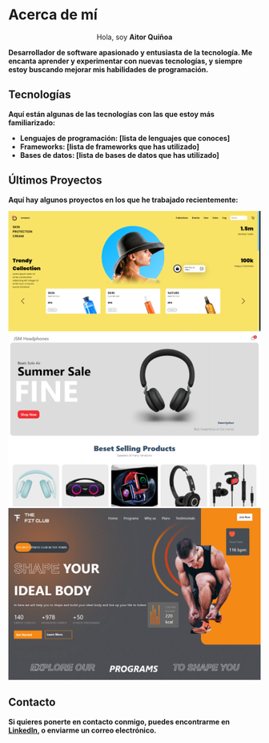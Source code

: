 # Acerca de mí

<p align="center">Hola, soy <b>Aitor Quiñoa<b></p>
Desarrollador de software apasionado y entusiasta de la tecnología. Me encanta aprender y experimentar con nuevas tecnologías, y siempre estoy buscando mejorar mis habilidades de programación.

## Tecnologías

Aquí están algunas de las tecnologías con las que estoy más familiarizado:

- **Lenguajes de programación:** [lista de lenguajes que conoces]
- **Frameworks:** [lista de frameworks que has utilizado]
- **Bases de datos:** [lista de bases de datos que has utilizado]

## Últimos Proyectos

Aquí hay algunos proyectos en los que he trabajado recientemente:

[![Cosmetic Ecommerce](https://github.com/aitorqc/cosmetic-ecommerce/blob/main/public/captura.png)](https://cosmeticommerce.42web.io) [![Tech Ecommerce](https://github.com/aitorqc/ecommerce/blob/main/public/Captura1.png)](https://ecommerce-nine-blue.vercel.app/
) [![FitClub](https://github.com/aitorqc/fitclub/blob/main/public/Captura.png)](https://aitorqc.github.io/fitclub)

## Contacto

Si quieres ponerte en contacto conmigo, puedes encontrarme en [LinkedIn](https://www.linkedin.com/in/aitor-quinoa-web-developer), o enviarme un correo electrónico.

